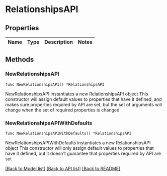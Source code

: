 # RelationshipsAPI

## Properties

Name | Type | Description | Notes
------------ | ------------- | ------------- | -------------

## Methods

### NewRelationshipsAPI

`func NewRelationshipsAPI() *RelationshipsAPI`

NewRelationshipsAPI instantiates a new RelationshipsAPI object
This constructor will assign default values to properties that have it defined,
and makes sure properties required by API are set, but the set of arguments
will change when the set of required properties is changed

### NewRelationshipsAPIWithDefaults

`func NewRelationshipsAPIWithDefaults() *RelationshipsAPI`

NewRelationshipsAPIWithDefaults instantiates a new RelationshipsAPI object
This constructor will only assign default values to properties that have it defined,
but it doesn't guarantee that properties required by API are set


[[Back to Model list]](../README.md#documentation-for-models) [[Back to API list]](../README.md#documentation-for-api-endpoints) [[Back to README]](../README.md)


